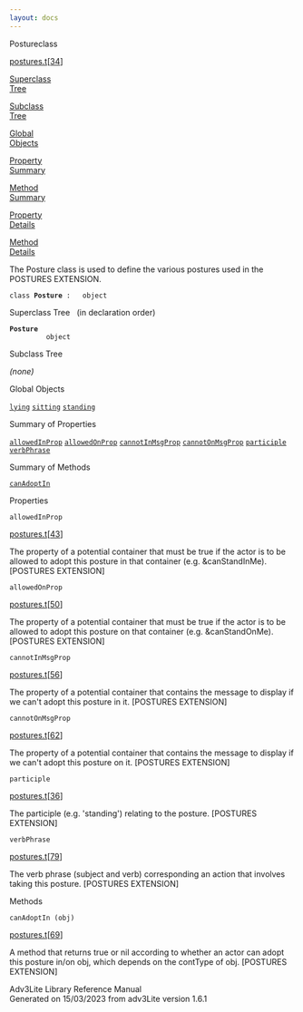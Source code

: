 ```yaml
---
layout: docs
---
```

<span class="title">Posture</span><span class="type">class</span>

[postures.t](../file/postures.t.html)\[[34](../source/postures.t.html#34)\]

[Superclass  
Tree](#_SuperClassTree_)

[Subclass  
Tree](#_SubClassTree_)

[Global  
Objects](#_ObjectSummary_)

[Property  
Summary](#_PropSummary_)

[Method  
Summary](#_MethodSummary_)

[Property  
Details](#_Properties_)

[Method  
Details](#_Methods_)



The Posture class is used to define the various postures used in the
POSTURES EXTENSION.

`class `**`Posture`**` :   object`



<span id="_SuperClassTree_"></span>



<span class="hdln">Superclass Tree</span>   (in declaration order)



**`Posture`**  
`         object`  
<span id="_SubClassTree_"></span>



<span class="hdln">Subclass Tree</span>  



*(none)* <span id="_ObjectSummary_"></span>



<span class="hdln">Global Objects</span>  



[`lying`](../object/lying.html) [`sitting`](../object/sitting.html) [`standing`](../object/standing.html)
<span id="_PropSummary_"></span>



<span class="hdln">Summary of Properties</span>  



[`allowedInProp`](#allowedInProp) [`allowedOnProp`](#allowedOnProp) [`cannotInMsgProp`](#cannotInMsgProp) [`cannotOnMsgProp`](#cannotOnMsgProp) [`participle`](#participle) [`verbPhrase`](#verbPhrase)

<span id="_MethodSummary_"></span>



<span class="hdln">Summary of Methods</span>  



[`canAdoptIn`](#canAdoptIn)

<span id="_Properties_"></span>



<span class="hdln">Properties</span>  



<span id="allowedInProp"></span>

`allowedInProp`

[postures.t](../file/postures.t.html)\[[43](../source/postures.t.html#43)\]



The property of a potential container that must be true if the actor is
to be allowed to adopt this posture in that container (e.g.
&canStandInMe). \[POSTURES EXTENSION\]



<span id="allowedOnProp"></span>

`allowedOnProp`

[postures.t](../file/postures.t.html)\[[50](../source/postures.t.html#50)\]



The property of a potential container that must be true if the actor is
to be allowed to adopt this posture on that container (e.g.
&canStandOnMe). \[POSTURES EXTENSION\]



<span id="cannotInMsgProp"></span>

`cannotInMsgProp`

[postures.t](../file/postures.t.html)\[[56](../source/postures.t.html#56)\]



The property of a potential container that contains the message to
display if we can't adopt this posture in it. \[POSTURES EXTENSION\]



<span id="cannotOnMsgProp"></span>

`cannotOnMsgProp`

[postures.t](../file/postures.t.html)\[[62](../source/postures.t.html#62)\]



The property of a potential container that contains the message to
display if we can't adopt this posture on it. \[POSTURES EXTENSION\]



<span id="participle"></span>

`participle`

[postures.t](../file/postures.t.html)\[[36](../source/postures.t.html#36)\]



The participle (e.g. 'standing') relating to the posture. \[POSTURES
EXTENSION\]



<span id="verbPhrase"></span>

`verbPhrase`

[postures.t](../file/postures.t.html)\[[79](../source/postures.t.html#79)\]



The verb phrase (subject and verb) corresponding an action that involves
taking this posture. \[POSTURES EXTENSION\]



<span id="_Methods_"></span>



<span class="hdln">Methods</span>  



<span id="canAdoptIn"></span>

`canAdoptIn (obj)`

[postures.t](../file/postures.t.html)\[[69](../source/postures.t.html#69)\]



A method that returns true or nil according to whether an actor can
adopt this posture in/on obj, which depends on the contType of obj.
\[POSTURES EXTENSION\]





Adv3Lite Library Reference Manual  
Generated on 15/03/2023 from adv3Lite version 1.6.1


